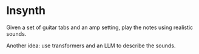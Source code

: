 # Insynth

Given a set of guitar tabs and an amp setting, play the notes using realistic sounds.

Another idea: use transformers and an LLM to describe the sounds.